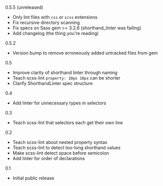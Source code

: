 0.5.5 (unreleased)

* Only lint files with `css` or `scss` extensions
* Fix recursive directory scanning
* Fix specs on Sass gem >= 3.2.6 (shorthand_linter was failing)
* Add changelog (the thing you're reading)

0.5.2

* Version bump to remove erroneously added untracked files from gem

0.5

* Improve clarity of shorthand linter through naming
* Teach scss-lint `property: 10px 10px` can be shorter
* Clarify ShorthandLinter spec structure

0.4

* Add linter for unnecessary types in selectors

0.3

* Teach scss-lint that selectors each get their own line

0.2

* Teach scss-lint about nested property syntax
* Teach scss-lint to detect too-long shorthand values
* Make scss-lint detect space before semicolon
* Add linter for order of declarations

0.1

* Initial public release

